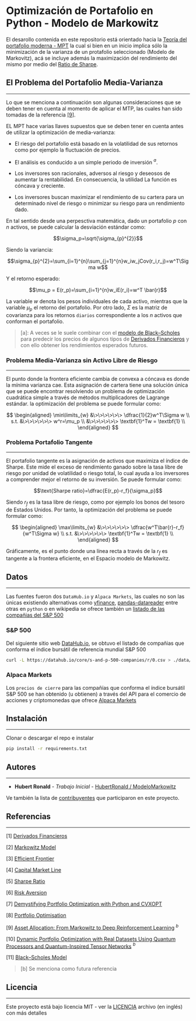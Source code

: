 # Optimización de Portafolio en Python - Modelo de Markowitz

El desarollo contenida en este repositorio está orientado hacia la [Teoría del portafolio moderna - MPT](https://es.wikipedia.org/wiki/Teor%C3%ADa_del_portafolio_moderna)  la cual si bien en un inicio implica sólo la minimización de la varianza de un protafolio seleccionado (Modelo de Markovitz), acá se incluye además la maximización del rendimiento del mismo por medio del [Ratio de Sharpe](https://es.wikipedia.org/wiki/Ratio_de_Sharpe).


## El Problema del Portafolio Media-Varianza
---
Lo que se menciona a continuación son algunas consideraciones que se deben tener en cuenta al momento de aplicar el MTP, las cuales han sido tomadas de la referencia [[9]](https://arxiv.org/abs/2208.07158).

EL MPT hace varias llaves supuestos que se deben tener en cuenta antes de utilizar la optimización de media-varianza:

- El riesgo del portafolio está basado en la volatilidad de sus retornos como por ejemplo la fluctuación de precios.

- El análisis es conducido a un simple periodo de inversión $^{a}$.

- Los inversores son racionales, adversos al riesgo y deseosos de aumentar la rentabilidad. En consecuencia, la utilidad La función es cóncava y creciente.

- Los inversores buscan maximizar el rendimiento de su cartera para un determinado nivel de riesgo o minimizar su riesgo para un rendimiento dado.

En tal sentido desde una perpesctiva matemática, dado un portafolio $p$ con $n$ activos, se puede calcular la desviación estándar como:


$$\sigma_p=\sqrt{\sigma_{p}^{2}}$$

Siendo la variancia:

$$\sigma_{p}^{2}=\sum_{i=1}^{n}\sum_{j=1}^{n}w_iw_jCov(r_i,r_j)=w^T\Sigma w$$

Y el retorno esperado:

$$\mu_p = E(r_p)=\sum_{i=1}^{n}w_iE(r_i)=w^T \bar{r}$$

La variable $w$ denota los pesos individuales de cada activo, mientras que la variable $\mu_p$ el retorno del portafolio. Por otro lado, $\Sigma$ es la matriz de covarianza para los retornos `diarios` correspondiente a los $n$ activos que conforman el portafolio.

> [a]: A veces se le suele combinar con el [modelo de Black–Scholes](https://en.wikipedia.org/wiki/Black%E2%80%93Scholes_model) para predecir los precios de algunos tipos de [Derivados Financieros](https://es.wikipedia.org/wiki/Derivado_financiero) y con ello obtener los rendimientos esperados futuros.

### Problema Media-Varianza sin Activo Libre de Riesgo
---
El punto donde la frontera eficiente cambia de convexa a cóncava es donde la mínima varianza cae. Esta asignación de cartera tiene una solución única que se puede encontrar resolviendo un problema de optimización cuadrática simple a través de métodos multiplicadores de Lagrange estándar. la optimización del problema se puede formular como:

$$
\begin{aligned}
\min\limits_{w}     &\>\>\>\>\>\> \dfrac{1}{2}w^T\Sigma w \\
s.t.                &\>\>\>\>\>\> w^r=\mu_p \\
                    &\>\>\>\>\>\> \textbf{1}^Tw = \textbf{1} \\
\end{aligned}
$$

### Problema Portafolio Tangente
---
El portafolio tangente es la asignación de activos que maximiza el índice de Sharpe. Este mide el exceso de rendimiento ganado sobre la tasa libre de riesgo por unidad de volatilidad o riesgo total, lo cual ayuda a los inversores a comprender mejor el retorno de su inversión. Se puede formular como:

$$\text{Sharpe ratio}=\dfrac{E(r_p)-r_f}{\sigma_p}$$

Siendo $r_f$ es la tasa libre de riesgo, como por ejemplo los bonos del tesoro de Estados Unidos. Por tanto, la optimización del problema se puede formular como:

$$
\begin{aligned}
\max\limits_{w}     &\>\>\>\>\>\> \dfrac{w^T\bar{r}-r_f}{w^T\Sigma w} \\
s.t.                 &\>\>\>\>\>\> \textbf{1}^Tw = \textbf{1} \\
\end{aligned}
$$

Gráficamente, es el punto donde una línea recta a través de la $r_f$ es tangente a la frontera eficiente, en el Espacio modelo de Markowitz.

## Datos
---
Las fuentes fueron dos `DataHub.io` y `Alpaca Markets`, las cuales no son las únicas existiendo alternativas como [yfinance](https://pypi.org/project/yfinance/), [pandas-datareader](https://pypi.org/project/pandas-datareader/) entre otras en `python`
o en wikipedia se ofrece también un [listado de las compañias del S&P 500](https://en.wikipedia.org/wiki/List_of_S%26P_500_companies)

### S&P 500

Del siguiente sitio web [DataHub.io](https://datahub.io/core/s-and-p-500-companies), se obtuvo el listado de compañias que conforma el índice bursátil de referencia mundial S&P 500

```bash
curl -L https://datahub.io/core/s-and-p-500-companies/r/0.csv > ./data/s_and_p_500_companies.csv
```

### Alpaca Markets

Los `precios de cierre` para las compañías que conforma el índice bursátil S&P 500 se han obtenido (u obtienen) a través del API para el comercio de acciones y criptomonedas que ofrece [Alpaca Markets](https://alpaca.markets/)

## Instalación
---
Clonar o descargar el repo e instalar

```bash
pip install -r requirements.txt
```

## Autores
---
* **Hubert Ronald** - *Trabajo Inicial* - [HubertRonald / ModeloMarkowitz](https://github.com/HubertRonald/ModeloMarkowitz)

Ve también la lista de [contribuyentes](https://github.com/HubertRonald/ModeloMarkowitz/contributors) que participaron en este proyecto.


## Referencias
---
[1] [Derivados Financieros](https://es.wikipedia.org/wiki/Derivado_financiero)

[2] [Markowitz Model](https://en.wikipedia.org/wiki/Markowitz_model)

[3] [Efficient Frontier](https://en.wikipedia.org/wiki/Efficient_frontier)

[4] [Capital Market Line](https://en.wikipedia.org/wiki/Capital_market_line)

[5] [Sharpe Ratio](https://en.wikipedia.org/wiki/Sharpe_ratio)

[6] [Risk Aversion](https://en.wikipedia.org/wiki/Risk_aversion)

[7] [Demystifying Portfolio Optimization with Python and CVXOPT](https://druce.ai/2020/12/portfolio-opimization)

[8] [Portfolio Optimisation](https://quantpy.com.au/python-for-finance/portfolio-optimisation/)

[9] [Asset Allocation: From Markowitz to Deep Reinforcement Learning](https://arxiv.org/abs/2208.07158) $^{b}$

[10] [Dynamic Portfolio Optimization with Real Datasets Using Quantum Processors and Quantum-Inspired Tensor Networks](https://arxiv.org/abs/2007.00017) $^{b}$

[11] [Black–Scholes Model](https://en.wikipedia.org/wiki/Black%E2%80%93Scholes_model)

> [b] Se menciona como futura referencia

## Licencia
---
Este proyecto está bajo licencia MIT - ver la [LICENCIA](LICENSE) archivo (en inglés) con más detalles
